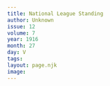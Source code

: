 ```yaml
---
title: National League Standing
author: Unknown
issue: 12
volume: 7
year: 1916
month: 27
day: V
tags:
layout: page.njk
image:
---
```


